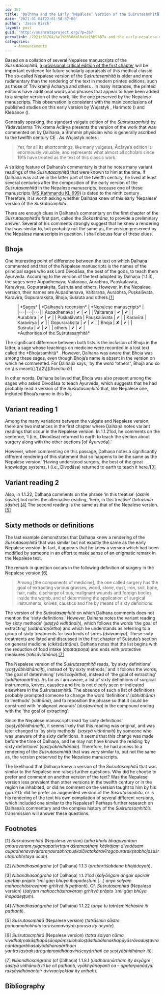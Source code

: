 ```yaml
---
id: 367
title: 'Ḍalhaṇa and the Early ‘Nepalese’ Version of the Suśrutasaṃhitā'
date: '2021-01-04T22:01:56-07:00'
author: 'Jason Birch'
layout: post
guid: 'http://sushrutaproject.org/?p=367'
permalink: /2021/01/04/%e1%b8%8dalha%e1%b9%87a-and-the-early-nepalese-version-of-the-susrutasa%e1%b9%83hita/
categories:
    - Announcements
---
```


Based on a collation of several Nepalese manuscripts of the *Suśrutasaṃhitā*, [a provisional critical edition of the first chapter](https://saktumiva.org/wiki/wujastyk/susrutasamhita/01-su.su/provisional-edition_sutrasthana?upama_ver=gkdyfvdocs) will be important evidence for future scholarly appraisals of this medical classic. The so-called Nepalese version of the *Suśrutasaṃhitā* is older and more rudimentary than the rendering of the text in modern printed editions, such as those of Trivikramji Acharya and others <span class="zp-InText-zp-ID--2579494-XBEE6SVD-_-2579494-6TS78DTP-_-2579494-ACX9XSMC--wp367 zp-InText-Citation loading" rel="{ 'pages': 'np', 'items': '{2579494:XBEE6SVD},{2579494:6TS78DTP},{2579494:ACX9XSMC}', 'format': '(%a%, %d%, %p%)', 'brackets': '', 'etal': '', 'separator': '', 'and': '' }"></span>. In many instances, the printed editions have additional words and phrases that appear to have been added to a simpler version of the work, like the one preserved by the Nepalese manuscripts. This observation is consistent with the main conclusions of published studies on this early version by Wujastyk <span class="zp-InText-zp-ID--2579494-D7GDKVXW--wp367 zp-InText-Citation loading" rel="{ 'pages': 'np', 'items': '{2579494:D7GDKVXW}', 'format': '(%d%, %p%)', 'brackets': '', 'etal': '', 'separator': '', 'and': '' }"></span>, Harimoto (<span class="zp-InText-zp-ID--2579494-S6W7GZJA-_-2579494-SKCEXQ47--wp367 zp-InText-Citation loading" rel="{ 'pages': 'np', 'items': '{2579494:S6W7GZJA},{2579494:SKCEXQ47}', 'format': '%d%, %p%', 'brackets': '', 'etal': '', 'separator': '', 'and': 'and' }"></span>) and Klebanov (<span class="zp-InText-zp-ID--2579494-7Q9A93U6-_-2579494-5BHQQJJZ--wp367 zp-InText-Citation loading" rel="{ 'pages': 'np', 'items': '{2579494:7Q9A93U6},{2579494:5BHQQJJZ}', 'format': '%d%, %p%', 'brackets': '', 'etal': '', 'separator': '', 'and': '' }"></span>).

Generally speaking, the standard vulgate edition of the *Suśrutasaṃhitā* by Yādavaśarma Trivikrama Ācārya <span class="zp-InText-zp-ID--2579494-6TS78DTP--wp367 zp-InText-Citation loading" rel="{ 'pages': 'np', 'items': '{2579494:6TS78DTP}', 'format': '(%a%, %d%, %p%)', 'brackets': '', 'etal': '', 'separator': '', 'and': '' }"></span> presents the version of the work that was commented on by Ḍalhaṇa, a Brahmin physician who is generally ascribed to the twelfth century CE <span class="zp-InText-zp-ID--2579494-N9ANTLPZ--wp367 zp-InText-Citation loading" rel="{ 'pages': 'IA-378', 'items': '{2579494:N9ANTLPZ}', 'format': '(%a%, %d%: %p%)', 'brackets': '', 'etal': '', 'separator': '', 'and': '' }"></span>. As Wujastyk notes <span class="zp-InText-zp-ID--2579494-D7GDKVXW--wp367 zp-InText-Citation loading" rel="{ 'pages': '144', 'items': '{2579494:D7GDKVXW}', 'format': '(%d%, %p%)', 'brackets': '', 'etal': '', 'separator': '', 'and': '' }"></span>:

> Yet, for all its shortcomings, like many vulgates, Ācārya’s edition is enormously valuable, and represents what almost all scholars since 1915 have treated as *the* text of this classic work.

A striking feature of Ḍalhaṇa’s commentary is that he notes many variant readings of the *Suśrutasaṃhitā* that were known to him at the time. If Ḍalhaṇa was active in the latter part of the twelfth century, he lived at least several centuries after the composition of the early version of the *Suśrutasaṃhitā* in the Nepalese manuscripts, because one of these manuscripts ([MS Kathmandu KL 699](https://www.panditproject.org/entity/102306/manuscript)) is dated to the ninth century <span class="zp-InText-zp-ID--2579494-WHMZCNHR-_-2579494-S6W7GZJA--wp367 zp-InText-Citation loading" rel="{ 'pages': '33--88', 'items': '{2579494:WHMZCNHR},{2579494:S6W7GZJA}', 'format': '(%a%, %d%, %p%)', 'brackets': '', 'etal': '', 'separator': '', 'and': '' }"></span>. Therefore, it is worth asking whether Ḍalhaṇa knew of this early ‘Nepalese’ version of the *Suśrutasaṃhitā*.

There are enough clues in Ḍalhaṇa’s commentary on the first chapter of the *Suśrutasaṃhitā*’s first part, called the *Ślokasthāna*, to provide a preliminary answer. Several of his comments strongly suggest that he knew a rendering that was similar to, but probably not the same as, the version preserved by the Nepalese manuscripts in question. I shall discuss four of these clues.

## Bhoja

One interesting point of difference between the text on which Ḍalhaṇa commented and that of the Nepalese manuscripts is the names of the principal sages who ask Lord Divodāsa, the best of the gods, to teach them Āyurveda. According to the version of the text adopted by Ḍalhaṇa (1.1.3), the sages were Aupadhenava, Vaitaraṇa, Aurabhra, Pauṣkalāvata, Karavīrya, Gopurarakṣita, Suśruta and others. However, in the Nepalese version, their names are Aupadhenava, Vaitaraṇa, Aurabhra, Puṣkalāvata, Karavīra, Gopurarakṣita, Bhoja, Suśruta and others.[\[1\]](#section1)

<div class="wp-block-group"><div class="wp-block-group__inner-container is-layout-flow wp-block-group-is-layout-flow"><div class="wp-block-group"><div class="wp-block-group__inner-container is-layout-flow wp-block-group-is-layout-flow"><div class="wp-block-columns is-layout-flex wp-container-core-columns-is-layout-2 wp-block-columns-is-layout-flex"><div class="wp-block-column is-layout-flow wp-block-column-is-layout-flow" style="flex-basis:100%"><figure class="wp-block-table is-style-stripes">| *Sages* | *Ḍalhaṇa’s    recension* | *Nepalese    manuscripts* |
|---|---|---|
| Aupadhenava | ✔<span class="has-inline-color has-vivid-green-cyan-color"></span> | ✔ |
| Vaitaraṇa | ✔ | ✔ |
| Aurabhra | ✔ | ✔ |
| Puṣkalāvata | Pauṣkalāvata | ✔ |
| Karavīra | Karavīrya | ✔ |
| Gopurarakṣita | ✔ | ✔ |
| Bhoja | ✘ | ✔ |
| Suśruta | ✔ | ✔ |
| others | ✔ | ✔ |

<figcaption>*Authorities of the Suśrutasaṃhitā*</figcaption></figure></div></div></div></div></div></div>The significant difference between both lists is the inclusion of Bhoja in the latter, a sage whose teachings on medicine were recorded in a lost text called the *Bhojasaṃhitā* <span class="zp-InText-zp-ID--2579494-7Q9A93U6-_-2579494-N9ANTLPZ--wp367 zp-InText-Citation loading" rel="{ 'pages': '112-114--IA-690-691', 'items': '{2579494:7Q9A93U6},{2579494:N9ANTLPZ}', 'format': '(%a%, %d%, %p%)', 'brackets': '', 'etal': '', 'separator': '', 'and': '' }"></span>. However, Ḍalhaṇa was aware that Bhoja was among these sages, even though Bhoja’s name is absent in the version on which he commented. For Ḍalhaṇa says, ‘by the word “others”, Bhoja and so on \[is meant\].’[\[2\]](#section2)

In other words, Ḍalhaṇa believed that Bhoja was also present among the sages who asked Divodāsa to teach Āyurveda, which suggests that he had probably read a version of the *Suśrutasaṃhitā* that, like Nepalese one, included Bhoja’s name in this list.

## Variant reading 1

Among the many variations between the vulgate and Nepalese version, there are two instances in the first chapter where Ḍalhaṇa notes variant readings that occur in the Nepalese version. In 1.1.21cd, he comments on the sentence, ‘I (i.e., Divodāsa) returned to earth to teach the section about surgery along with the other sections \[of Āyurveda\].’

However, when commenting on this passage, Ḍalhaṇa notes a significantly different rendering of this statement that so happens to be the same as the Nepalese version: ‘Having understood surgery, the best of the great knowledge systems, I (i.e., Divodāsa) returned to earth to teach it here.’[\[3\]](#section3)

## Variant reading 2

Also, in 1.1.22, Ḍalhaṇa comments on the phrase ‘in this treatise’ (*asmin śāstre*) but notes the alternative reading, ‘here, in this treatise’ (*tatrāsmin śāstre*).[\[4\]](#section4) The second reading is the same as that of the Nepalese version.[\[5\]](#section5)

## Sixty methods or definitions

The last example demonstrates that Ḍalhaṇa knew a rendering of the *Suśrutasaṃhitā* that was similar but not exactly the same as the early Nepalese version. In fact, it appears that he knew a version which had been modified by someone in an effort to make sense of an enigmatic remark in the Nepalese text.

The remark in question occurs in the following definition of surgery in the Nepalese version:[\[6\]](#section6)

> Among \[the components of medicine\], the one called surgery has the goal of extracting various grasses, wood, stone, dust, iron, soil, bone, hair, nails, discharge of pus, malignant wounds and foreign bodies inside the womb, and of determining the application of surgical instruments, knives, caustics and fire by means of sixty definitions.

The version of the *Suśrutasaṃhitā* on which Ḍalhaṇa comments does not mention the ‘sixty definitions.’ However, Ḍalhaṇa notes the variant reading ‘by sixty methods’ (*ṣaṣṭyā vidhānaiḥ*), which follows the words ‘the goal of extracting’ (*uddharaṇārtha*) and which he understands as referring to a group of sixty treatments for two kinds of sores (*dvivraṇīya*). These sixty treatments are listed and discussed in the first chapter of Suśruta’s section on general medicine (*cikitsāsthāna*). Ḍalhaṇa notes that the list begins with the reduction of food intake (*apatarpaṇa*) and ends with protective measures (*rakṣāvidhāna*).[\[7\]](#section7)

The Nepalese version of the *Suśrutasaṃhitā* reads, ‘by sixty definitions’ (*ṣaṣṭyābhidhānaiḥ*), instead of ‘by sixty methods,’ and it follows the words, ‘the goal of determining’ (*viniścayārtha*), instead of ‘the goal of extracting’ (*uddharaṇārtha*). As far as I am aware, a list of sixty definitions of surgical instruments, knives, caustics and fire is not clearly seen or indicated elsewhere in the Suśrutasaṃhitā. The absence of such a list of definitions probably prompted someone to change the word ‘definitions’ (*abhidhāna*) to ‘methods’ (*vidhāna*), and to reposition the phrase so that it could be construed with ‘malignant wounds’ (*duṣṭavrāṇa*) in the compound ending with the ‘the goal of extracting’.

Since the Nepalese manuscripts read ‘by sixty definitions’ (*ṣaṣṭyābhidhānaiḥ*), it seems likely that this reading was original, and was later changed to ‘by sixty methods’ (*ṣaṣṭyā vidhānaiḥ*) by someone who was unaware of the sixty definitions. It seems that this change was made before the time of Ḍalhaṇa, and he may not have known the reading ‘by sixty definitions’ (*ṣaṣṭyābhidhānaiḥ*). Therefore, he had access to a rendering of the *Suśrutasaṃhitā* that was very similar to, but not the same as, the version preserved by the Nepalese manuscripts.

The likelihood that Ḍalhaṇa knew a version of the *Suśrutasaṃhitā* that was similar to the Nepalese one raises further questions. Why did he choose to prefer and comment on another version of the text? Was the Nepalese version less prevalent than other versions in the twelfth century or in the region he inhabited, or did he comment on the version taught to him by his guru? Or did he prefer an augmented version of the *Suśrutasaṃhitā*, or is his rendering of the text his own compilation of several different versions, which included one similar to the Nepalese? Perhaps further research on Ḍalhaṇa’s commentary and the complex history of the *Suśrutasaṃhitā*’s transmission will answer these questions.

## Footnotes

\[1\] *Suśrutasaṃhitā* (Nepalese version) (*atha khalu bhagavantam amaravaram ṛṣigaṇaparivṛttam āśramasthaṃ kāśirājaṃ divodāsam aupadhenavavaitaraṇaurabhrapuṣkalāvatakaravīragopurarakṣitabhojasuśrutaprabhṛtaya ūcuḥ*).

\[2\] *Nibandhasaṅgraha* (of Ḍalhaṇa) 1.1.3 (*prabhṛtiśabdena bhojādayaḥ*).

\[3\] *Nibandhasaṅgraha* (of Ḍalhaṇa) 1.1.21cd (*śalyāṅgam aṅgair aparair upetaṃ prāpto ’smi gāṃ bhūya ihopadeṣṭum* \[…\] *anye salyaṃ mahacchāstravaraṃ gṛhītvā iti paṭhanti*). Cf. *Suśrutasaṃhitā* (Nepalese version) (*śalyam mahacchāstravaraṃ gṛhītvā prāpto ’smi gāṃ bhūya ihopadeṣṭuṃ*).

\[4\] *Nibandhasaṅgraha* (of Ḍalhaṇa) 1.1.22 (*anye tu tatrāsmiñchāstre iti paṭhanti*).

\[5\] *Suśrutasaṃhitā* (Nepalese version) (*tatrāsmin śāstre pañcamahābhūtaśarīrisamavāyaḥ puruṣa ity ucyate*).

\[6\] *Suśrutasaṃhitā* (Nepalese version) (*tatra śalyan nāma vividhatṛṇakāṣṭhapāṣāṇapāṃsulohaloṣṭāsthibālanakhapūyāsrāvaduṣṭavraṇāntargarbhaśalyoddharaṇārthaṃ yantraśastrakṣārāgnipraṇidhānaviniścayārthañ ca ṣaṣṭyābhidhānair iti*).

\[7\] *Nibandhasaṅgraha* (of Ḍalhaṇa) 1.1.8.1 (*uddharaṇārtham ity asyāgre ṣaṣṭyā vidhānaiḥ iti ke cit paṭhanti, vyākhyānayanti ca – apatarpaṇādyai rakṣāvidhānāntair dvivraṇīyoktair ity arthaḥ*).

## Bibliography

<div class="zp-Zotpress zp-Zotpress-InTextBib wp-block-group zp-Post-367" id="zp-InTextBib-zotpress-c041b9bc14a9374e0f82f4dbcb992ca6"> <span class="ZP_ITEM_KEY" style="display: none;">{2579494:XBEE6SVD},{2579494:6TS78DTP},{2579494:ACX9XSMC};{2579494:D7GDKVXW};{2579494:S6W7GZJA},{2579494:SKCEXQ47};{2579494:7Q9A93U6},{2579494:5BHQQJJZ};{2579494:6TS78DTP};{2579494:N9ANTLPZ};{2579494:D7GDKVXW};{2579494:WHMZCNHR},{2579494:S6W7GZJA};{2579494:7Q9A93U6},{2579494:N9ANTLPZ}</span> <span class="ZP_STYLE" style="display: none;">chicago-fullnote-bibliography</span> <span class="ZP_SORTBY" style="display: none;">creator</span> <span class="ZP_ORDER" style="display: none;">asc</span> <span class="ZP_TITLE" style="display: none;"></span> <span class="ZP_SHOWIMAGE" style="display: none;"></span> <span class="ZP_SHOWTAGS" style="display: none;"></span> <span class="ZP_DOWNLOADABLE" style="display: none;"></span> <span class="ZP_NOTES" style="display: none;"></span> <span class="ZP_ABSTRACT" style="display: none;"></span> <span class="ZP_CITEABLE" style="display: none;"></span> <span class="ZP_TARGET" style="display: none;"></span> <span class="ZP_URLWRAP" style="display: none;"></span> <span class="ZP_FORCENUM" style="display: none;">0</span> <span class="ZP_HIGHLIGHT" style="display: none;"></span> <span class="ZP_POSTID" style="display: none;">367</span><div class="zp-List loading"><div class="zp-SEO-Content"></div></div></div>